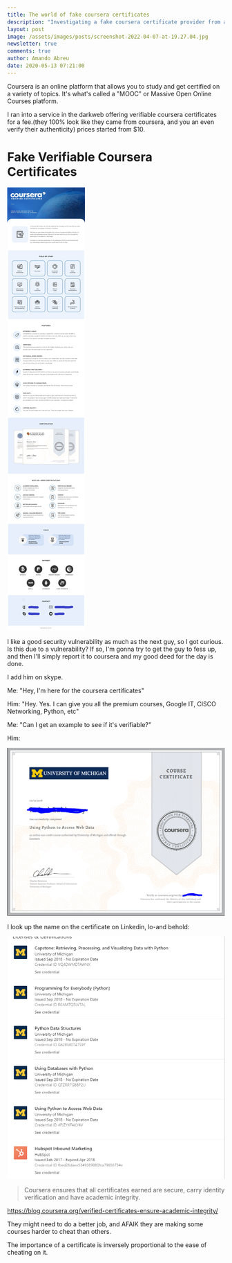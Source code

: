 ```yaml
---
title: The world of fake coursera certificates
description: "Investigating a fake coursera certificate provider from a darkweb forum "
layout: post
image: /assets/images/posts/screenshot-2022-04-07-at-19.27.04.jpg
newsletter: true
comments: true
author: Amando Abreu
date: 2020-05-13 07:21:00
---
```

Coursera is an online platform that allows you to study and get certified on a variety of topics. It's what's called a "MOOC" or Massive Open Online Courses platform.

I ran into a service in the darkweb offering verifiable coursera certificates for a fee.(they 100% look like they came from coursera, and you an even verify their authenticity) prices started from $10.

# Fake Verifiable Coursera Certificates

![](/assets/images/posts/coursera.jpg)

I like a good security vulnerability as much as the next guy, so I got curious. Is this due to a vulnerability? If so, I'm gonna try to get the guy to fess up, and then I'll simply report it to coursera and my good deed for the day is done.

I add him on skype.

Me: "Hey, I'm here for the coursera certificates"

Him: "Hey. Yes. I can give you all the premium courses, Google IT, CISCO Networking, Python, etc"

Me: "Can I get an example to see if it's verifiable?"

Him: 

![](/assets/images/posts/fakecertificate.png)

I look up the name on the certificate on Linkedin, lo-and behold:

![](/assets/images/posts/credentials.png)

> Coursera ensures that all certificates earned are secure, carry identity verification and have academic integrity.

<https://blog.coursera.org/verified-certificates-ensure-academic-integrity/>

They might need to do a better job, and AFAIK they are making some courses harder to cheat than others.

The importance of a certificate is inversely proportional to the ease of cheating on it.
